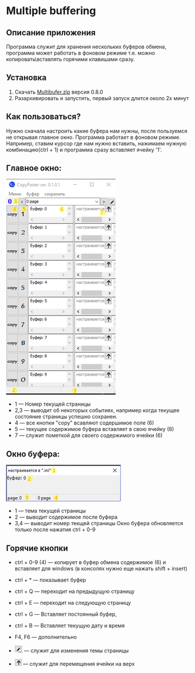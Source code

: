 # Multiple buffering
## Описание приложения
Программа служит для хранения нескольких буферов обмена, программа может работать в фоновом режиме т.е. можно копировать\вставлять горячими клавишами сразу.
## Установка
1. Скачать [Multibufer.zip](https://github.com/Bizhev/multiple-buffering/raw/master/appDebug/MultiBuffer.zip) версия 0.8.0
1. Разархивировать и запустить, первый запуск длится около 2х минут

## Как пользоваться?
Нужно сначала настроить какие буфера нам нужны, после пользуемся не открывая главное окно. Программа работает в фоновом режиме. 
Например, ставим курсор где нам нужно вставить, нажимаем нужную комбинацию(ctrl + 1) и программа сразу вставляет ячейку '1'.

## Главное окно:
![alt text](doc/form-main.png)
* 1 — Номер текущей страницы
* 2,3 — выводит об некоторых событиях, например когда текущее состояние страницы успешно сохранен.
* 4 — все кнопки "copy" всавляют содершимое поле (6) 
* 5 — текущее содержимое буфера вставляет в свою ячейку (6)
* 7 — служит пометкой для своего содержимого ячейки (6)

## Окно буфера:
![alt text](doc/form-bufer.png)
* 1 — тема текущей страницы
* 2 — выводит содержимое после буфера
* 3,4 — выводит номер текщей страницы
Окно буфера обновляется только после нажатия ctrl + 0-9

## Горячие кнопки
* ctrl + 0-9 (4) — копирует в буфер обмена содержимое (6) и вставляет для windows (в консолях нужно еще нажать shift + insert) 
* ctrl + * — показывает буфер   
* ctrl + Q — переходит на предыдущую страницу 
* ctrl + E — переходит на следующую страницу
* ctrl + G — Вставляет постоянный буфер,
* ctrl + B — Вставляет текущую дату и время 
* F4, F6 — дополнительно

* ![alt text](doc/button-edit-title.png) — служит для изменения темы страницы
* ![alt text](doc/button-up.png) — служит для перемещения ячейки на верх
